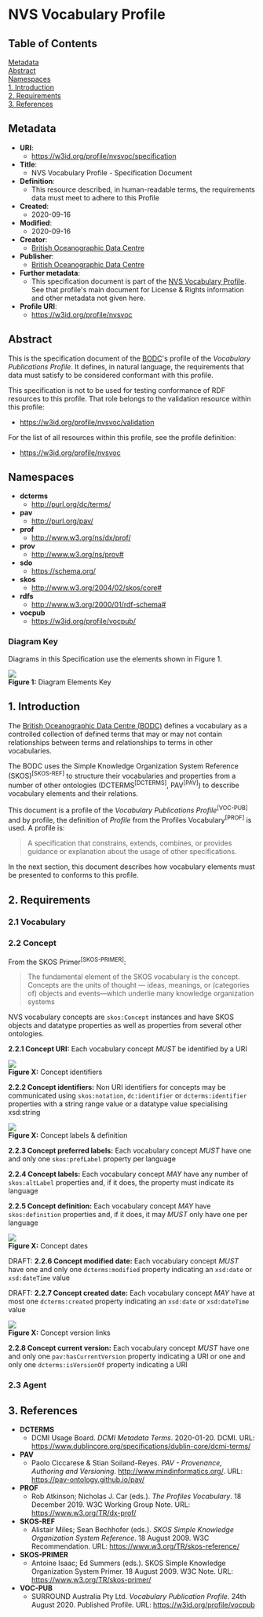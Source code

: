 # NVS Vocabulary Profile

## Table of Contents

[Metadata](#metadata)  
[Abstract](#abstract)  
[Namespaces](#namespaces)  
[1. Introduction](#1-introduction)  
[2. Requirements](#2-requirements)  
[3. References](#3-references)  


## Metadata
* **URI**:
    * <https://w3id.org/profile/nvsvoc/specification>
* **Title**:
    * NVS Vocabulary Profile - Specification Document
* **Definition**:
    * This resource described, in human-readable terms, the requirements data must meet to adhere to this Profile
* **Created**:
    * 2020-09-16
* **Modified**:
    * 2020-09-16
* **Creator**:
    * [British Oceanographic Data Centre](https://www.bodc.ac.uk) 
* **Publisher**:
    * [British Oceanographic Data Centre](https://www.bodc.ac.uk) 
* **Further metadata**:
    * This specification document is part of the [NVS Vocabulary Profile](https://w3id.org/profile/nvsvoc). See that profile's main document for License & Rights information and other metadata not given here.
* **Profile URI**:
    * <https://w3id.org/profile/nvsvoc>

## Abstract
This is the specification document of the [BODC](https://www.bodc.ac.uk)'s profile of the *Vocabulary Publications Profile*. It defines, in natural language, the requirements that data must satisfy to be considered conformant with this profile.

This specification is not to be used for testing conformance of RDF resources to this profile. That role belongs to the validation resource within this profile:

* <https://w3id.org/profile/nvsvoc/validation>

For the list of all resources within this profile, see the profile definition:

* <https://w3id.org/profile/nvsvoc>


## Namespaces

* **dcterms**
    * <http://purl.org/dc/terms/>
* **pav**
    * <http://purl.org/pav/>    
* **prof**
    * <http://www.w3.org/ns/dx/prof/>
* **prov**
    * <http://www.w3.org/ns/prov#>
* **sdo**
    * <https://schema.org/>
* **skos**
    * <http://www.w3.org/2004/02/skos/core#>
* **rdfs**
    * <http://www.w3.org/2000/01/rdf-schema#> 
* **vocpub**
    * <https://w3id.org/profile/vocpub/>     

### Diagram Key
Diagrams in this Specification use the elements shown in Figure 1.

![](images/keys.png)  
**Figure 1:** Diagram Elements Key

## 1. Introduction
The [British Oceanographic Data Centre (BODC)](https://www.bodc.ac.uk) defines a vocabulary as a controlled collection of defined terms that may or may not contain relationships between terms and relationships to terms in other vocabularies. 

The BODC uses the Simple Knowledge Organization System Reference (SKOS)<sup>[SKOS-REF]</sup> to structure their vocabularies and properties from a number of other ontologies (DCTERMS<sup>[DCTERMS]</sup>, PAV<sup>[PAV]</sup>) to describe vocabulary elements and their relations.

This document is a profile of the *Vocabulary Publications Profile*<sup>[VOC-PUB]</sup> and by profile, the definition of *Profile* from the Profiles Vocabulary<sup>[PROF]</sup> is used. A profile is: 

> A specification that constrains, extends, combines, or provides guidance or explanation about the usage of other specifications. 

In the next section, this document describes how vocabulary elements must be presented to conforms to this profile. 


## 2. Requirements

### 2.1 Vocabulary

### 2.2 Concept
From the SKOS Primer<sup>[SKOS-PRIMER]</sup>:

> The fundamental element of the SKOS vocabulary is the concept. Concepts are the units of thought — ideas, meanings, or (categories of) objects and events—which underlie many knowledge organization systems 

NVS vocabulary concepts are `skos:Concept` instances and have SKOS objects and datatype properties as well as properties from several other ontologies.

**2.2.1 Concept URI:** Each vocabulary concept *MUST* be identified by a URI

![](images/concept-identifiers.png)  
**Figure X:** Concept identifiers

**2.2.2 Concept identifiers:** Non URI identifiers for concepts may be communicated using `skos:notation`, `dc:identifier` or `dcterms:identifier` properties with a string range value or a datatype value specialising xsd:string

![](images/concept-labels.png)  
**Figure X:** Concept labels & definition

**2.2.3 Concept preferred labels:** Each vocabulary concept *MUST* have one and only one `skos:prefLabel` property per language

**2.2.4 Concept labels:** Each vocabulary concept *MAY* have any number of `skos:altLabel` properties and, if it does, the property must indicate its language

**2.2.5 Concept definition:** Each vocabulary concept *MAY* have `skos:definition` properties and, if it does, it may *MUST* only have one per language

![](images/concept-dates.png)  
**Figure X:** Concept dates

DRAFT: **2.2.6 Concept modified date:** Each vocabulary concept *MUST* have one and only one `dcterms:modified` property indicating an `xsd:date` or `xsd:dateTime` value

DRAFT: **2.2.7 Concept created date:** Each vocabulary concept *MAY* have at most one `dcterms:created` property indicating an `xsd:date` or `xsd:dateTime` value

![](images/concept-versions.png)  
**Figure X:** Concept version links

**2.2.8 Concept current version:** Each vocabulary concept *MUST* have one and only one `pav:hasCurrentVersion` property indicating a URI or one and only one `dcterms:isVersionOf` property indicating a URI







### 2.3 Agent


## 3. References
* **DCTERMS**
    * DCMI Usage Board. *DCMI Metadata Terms*. 2020-01-20. DCMI. URL: <https://www.dublincore.org/specifications/dublin-core/dcmi-terms/>
* **PAV**
    *  Paolo Ciccarese & Stian Soiland-Reyes. *PAV - Provenance, Authoring and Versioning*. <http://www.mindinformatics.org/>. URL: <https://pav-ontology.github.io/pav/>   
* **PROF**
    * Rob Atkinson; Nicholas J. Car (eds.). *The Profiles Vocabulary*. 18 December 2019. W3C Working Group Note. URL: <https://www.w3.org/TR/dx-prof/>
* **SKOS-REF**
    * Alistair Miles; Sean Bechhofer (eds.). *SKOS Simple Knowledge Organization System Reference*. 18 August 2009. W3C Recommendation. URL: <https://www.w3.org/TR/skos-reference/>
* **SKOS-PRIMER**
    * Antoine Isaac; Ed Summers (eds.). SKOS Simple Knowledge Organization System Primer. 18 August 2009. W3C Note. URL: <https://www.w3.org/TR/skos-primer/>
* **VOC-PUB**
    * SURROUND Australia Pty Ltd. *Vocabulary Publication Profile*. 24th August 2020. Published Profile. URL: <https://w3id.org/profile/vocpub>
